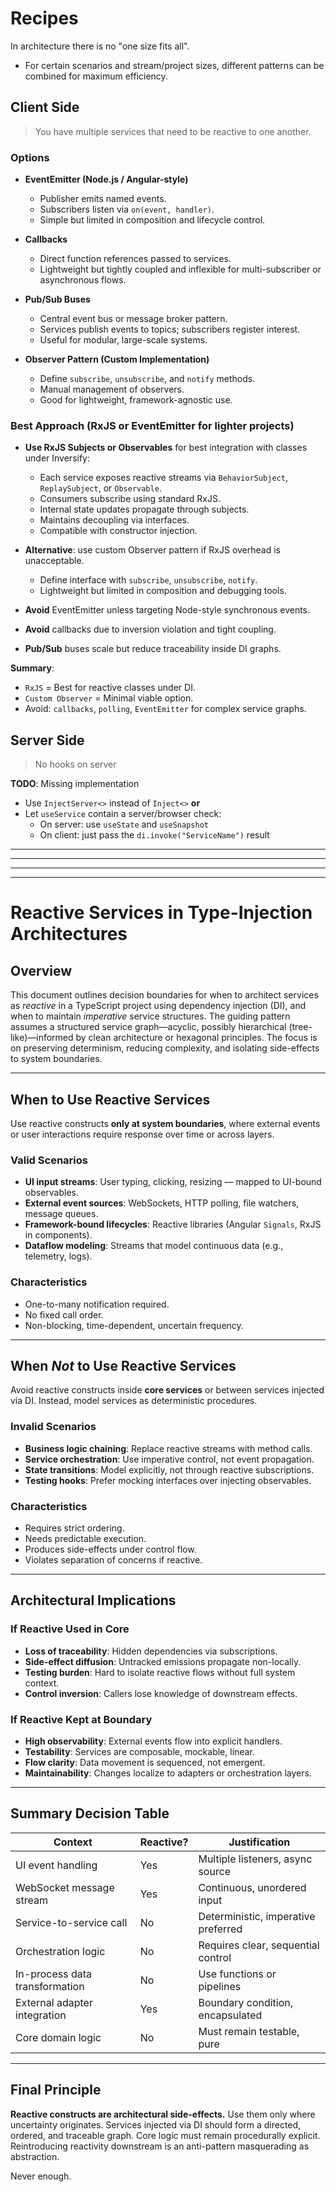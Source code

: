 # Recipes

In architecture there is no "one size fits all".

- For certain scenarios and stream/project sizes, different patterns can be combined for maximum efficiency.

## Client Side

> You have multiple services that need to be reactive to one another.

### Options

- **EventEmitter (Node.js / Angular-style)**
  - Publisher emits named events.
  - Subscribers listen via `on(event, handler)`.
  - Simple but limited in composition and lifecycle control.

- **Callbacks**
  - Direct function references passed to services.
  - Lightweight but tightly coupled and inflexible for multi-subscriber or asynchronous flows.

- **Pub/Sub Buses**
  - Central event bus or message broker pattern.
  - Services publish events to topics; subscribers register interest.
  - Useful for modular, large-scale systems.

- **Observer Pattern (Custom Implementation)**
  - Define `subscribe`, `unsubscribe`, and `notify` methods.
  - Manual management of observers.
  - Good for lightweight, framework-agnostic use.

### Best Approach (RxJS or EventEmitter for lighter projects)

- **Use RxJS Subjects or Observables** for best integration with classes under Inversify:
  - Each service exposes reactive streams via `BehaviorSubject`, `ReplaySubject`, or `Observable`.
  - Consumers subscribe using standard RxJS.
  - Internal state updates propagate through subjects.
  - Maintains decoupling via interfaces.
  - Compatible with constructor injection.

- **Alternative**: use custom Observer pattern if RxJS overhead is unacceptable.
  - Define interface with `subscribe`, `unsubscribe`, `notify`.
  - Lightweight but limited in composition and debugging tools.

- **Avoid** EventEmitter unless targeting Node-style synchronous events.
- **Avoid** callbacks due to inversion violation and tight coupling.
- **Pub/Sub** buses scale but reduce traceability inside DI graphs.

**Summary**:

- `RxJS` = Best for reactive classes under DI.
- `Custom Observer` = Minimal viable option.
- Avoid: `callbacks`, `polling`, `EventEmitter` for complex service graphs.

## Server Side

> No hooks on server

**TODO**: Missing implementation

- Use `InjectServer<>` instead of `Inject<>`
  **or**
- Let `useService` contain a server/browser check:
  - On server: use `useState` and `useSnapshot`
  - On client: just pass the `di.invoke("ServiceName")` result

---

---

---

---

# Reactive Services in Type-Injection Architectures

## Overview

This document outlines decision boundaries for when to architect services as _reactive_ in a TypeScript project using dependency injection (DI), and when to maintain _imperative_ service structures. The guiding pattern assumes a structured service graph—acyclic, possibly hierarchical (tree-like)—informed by clean architecture or hexagonal principles. The focus is on preserving determinism, reducing complexity, and isolating side-effects to system boundaries.

---

## When to Use Reactive Services

Use reactive constructs **only at system boundaries**, where external events or user interactions require response over time or across layers.

### Valid Scenarios

- **UI input streams**: User typing, clicking, resizing — mapped to UI-bound observables.
- **External event sources**: WebSockets, HTTP polling, file watchers, message queues.
- **Framework-bound lifecycles**: Reactive libraries (Angular `Signals`, RxJS in components).
- **Dataflow modeling**: Streams that model continuous data (e.g., telemetry, logs).

### Characteristics

- One-to-many notification required.
- No fixed call order.
- Non-blocking, time-dependent, uncertain frequency.

---

## When _Not_ to Use Reactive Services

Avoid reactive constructs inside **core services** or between services injected via DI. Instead, model services as deterministic procedures.

### Invalid Scenarios

- **Business logic chaining**: Replace reactive streams with method calls.
- **Service orchestration**: Use imperative control, not event propagation.
- **State transitions**: Model explicitly, not through reactive subscriptions.
- **Testing hooks**: Prefer mocking interfaces over injecting observables.

### Characteristics

- Requires strict ordering.
- Needs predictable execution.
- Produces side-effects under control flow.
- Violates separation of concerns if reactive.

---

## Architectural Implications

### If Reactive Used in Core

- **Loss of traceability**: Hidden dependencies via subscriptions.
- **Side-effect diffusion**: Untracked emissions propagate non-locally.
- **Testing burden**: Hard to isolate reactive flows without full system context.
- **Control inversion**: Callers lose knowledge of downstream effects.

### If Reactive Kept at Boundary

- **High observability**: External events flow into explicit handlers.
- **Testability**: Services are composable, mockable, linear.
- **Flow clarity**: Data movement is sequenced, not emergent.
- **Maintainability**: Changes localize to adapters or orchestration layers.

---

## Summary Decision Table

| Context                        | Reactive? | Justification                       |
| ------------------------------ | --------- | ----------------------------------- |
| UI event handling              | Yes       | Multiple listeners, async source    |
| WebSocket message stream       | Yes       | Continuous, unordered input         |
| Service-to-service call        | No        | Deterministic, imperative preferred |
| Orchestration logic            | No        | Requires clear, sequential control  |
| In-process data transformation | No        | Use functions or pipelines          |
| External adapter integration   | Yes       | Boundary condition, encapsulated    |
| Core domain logic              | No        | Must remain testable, pure          |

---

## Final Principle

**Reactive constructs are architectural side-effects.** Use them only where uncertainty originates. Services injected via DI should form a directed, ordered, and traceable graph. Core logic must remain procedurally explicit. Reintroducing reactivity downstream is an anti-pattern masquerading as abstraction.

Never enough.
